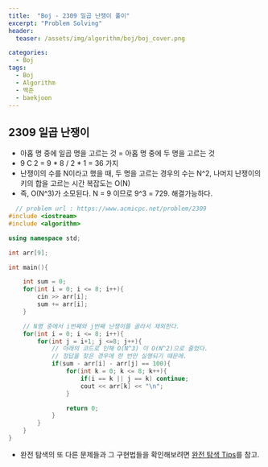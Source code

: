 ```yaml
---
title:  "Boj - 2309 일곱 난쟁이 풀이"
excerpt: "Problem Solving"
header:
  teaser: /assets/img/algorithm/boj/boj_cover.png

categories:
  - Boj
tags:
  - Boj
  - Algorithm
  - 백준
  - baekjoon
---
```

## 2309 일곱 난쟁이

- 아홉 명 중에 일곱 명을 고르는 것 = 아홉 명 중에 두 명을 고르는 것
- 9 C 2 = 9 * 8 / 2 * 1 = 36 가지
- 난쟁이의 수를 N이라고 했을 때, 두 명을 고르는 경우의 수는 N^2, 나머지 난쟁이의 키의 합을 고르는 시간 복잡도는 O(N)
- 즉, O(N^3)가 소모된다. N = 9 이므로 9^3 = 729. 해결가능하다.
  
```cpp
  // problem url : https://www.acmicpc.net/problem/2309
#include <iostream>
#include <algorithm>

using namespace std;

int arr[9];

int main(){

    int sum = 0;
    for(int i = 0; i <= 8; i++){
        cin >> arr[i];
        sum += arr[i];
    }

    // N명 중에서 i번째와 j번째 난쟁이를 골라서 제외한다.
    for(int i = 0; i <= 8; i++){
        for(int j = i+1; j <=8; j++){
            // 아래의 코드로 인해 O(N^3) 이 O(N^2)으로 줄었다. 
            // 정답을 찾은 경우에 한 번만 실행되기 때문에.
            if(sum - arr[i] - arr[j] == 100){
                for(int k = 0; k <= 8; k++){
                    if(i == k || j == k) continue;
                    cout << arr[k] << "\n";
                }

                return 0;
            }
        }
    }
}
```

- 완전 탐색의 또 다른 문제들과 그 구현법들을 확인해보려면 [완전 탐색 Tips](https://hyunjae-lee.github.io/problem%20solving/bruteforce/)를 참고.